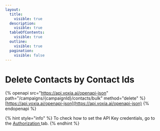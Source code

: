 ```yaml
---
layout:
  title:
    visible: true
  description:
    visible: true
  tableOfContents:
    visible: true
  outline:
    visible: true
  pagination:
    visible: false
---
```


# Delete Contacts by Contact Ids

{% openapi src="https://api.voxia.ai/openapi-json" path="/campaigns/{campaignId}/contacts/bulk" method="delete" %}
[https://api.voxia.ai/openapi-json](https://api.voxia.ai/openapi-json)
{% endopenapi %}

{% hint style="info" %}
To check how to set the API Key credentials, go to the [Authorization ](../authorization.md)tab.
{% endhint %}

